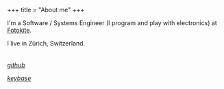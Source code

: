+++
title = "About me"
+++

I'm a Software / Systems Engineer (I program and play with electronics) at [Fotokite](https://www.fotokite.com).

I live in Zürich, Switzerland.
 <br />
 <br />
 <br />
_[github](https://github.com/jrmysvr)_

_[keybase](https://keybase.io/jeremy_savor)_
